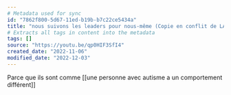 ```yaml
---
# Metadata used for sync
id: "7862f800-5d67-11ed-b19b-b7c22ce5434a"
title: "nous suivons les leaders pour nous-même (Copie en conflit de LAPTOP-TINDR5I0 2022-11-15)"
# Extracts all tags in content into the metadata
tags: []
source: "https://youtu.be/qp0HIF3SfI4"
created_date: "2022-11-06"
modified_date: "2022-12-03"
---
```

Parce que ils sont comme [[une personne avec autisme a un comportement différent]]